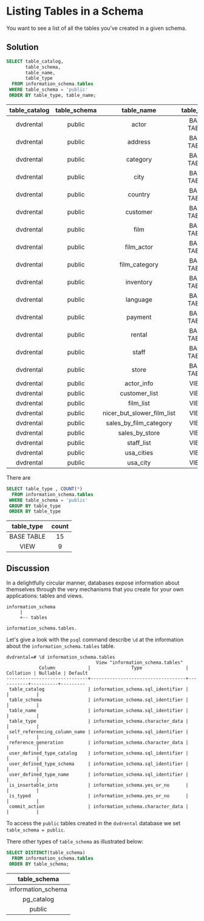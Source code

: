 # Listing Tables in a Schema

You want to see a list of all the tables you’ve created in a given schema.

## Solution

```SQL
SELECT table_catalog,
       table_schema,
       table_name,
       table_type
  FROM information_schema.tables
 WHERE table_schema = 'public'
 ORDER BY table_type, table_name;
```

|table_catalog | table_schema |         table_name         | table_type|
|:------------:|:-------------:|:-------------------------:|:---------:|
|dvdrental     | public       | actor                      | BASE TABLE|
|dvdrental     | public       | address                    | BASE TABLE|
|dvdrental     | public       | category                   | BASE TABLE|
|dvdrental     | public       | city                       | BASE TABLE|
|dvdrental     | public       | country                    | BASE TABLE|
|dvdrental     | public       | customer                   | BASE TABLE|
|dvdrental     | public       | film                       | BASE TABLE|
|dvdrental     | public       | film_actor                 | BASE TABLE|
|dvdrental     | public       | film_category              | BASE TABLE|
|dvdrental     | public       | inventory                  | BASE TABLE|
|dvdrental     | public       | language                   | BASE TABLE|
|dvdrental     | public       | payment                    | BASE TABLE|
|dvdrental     | public       | rental                     | BASE TABLE|
|dvdrental     | public       | staff                      | BASE TABLE|
|dvdrental     | public       | store                      | BASE TABLE|
|dvdrental     | public       | actor_info                 | VIEW|
|dvdrental     | public       | customer_list              | VIEW|
|dvdrental     | public       | film_list                  | VIEW|
|dvdrental     | public       | nicer_but_slower_film_list | VIEW|
|dvdrental     | public       | sales_by_film_category     | VIEW|
|dvdrental     | public       | sales_by_store             | VIEW|
|dvdrental     | public       | staff_list                 | VIEW|
|dvdrental     | public       | usa_cities                 | VIEW|
|dvdrental     | public       | usa_city                   | VIEW|

There are

```SQL
SELECT table_type , COUNT(*)
  FROM information_schema.tables
 WHERE table_schema = 'public'
 GROUP BY table_type
 ORDER BY table_type
```

|table_type | count|
|:---------:|:-----:|
|BASE TABLE |    15|
|VIEW       |     9|

## Discussion

In a delightfully circular manner, databases expose information about themselves through the very mechanisms that you create for your own applications: tables and views.

```console
information_schema
     |
     +-- tables

information_schema.tables.
```

Let's give a look with the `psql` command describe `\d` at the information about the `information_schema.tables` table.

```console
dvdrental=# \d information_schema.tables
                                 View "information_schema.tables"
            Column            |               Type                | Collation | Nullable | Default
------------------------------+-----------------------------------+-----------+----------+---------
 table_catalog                | information_schema.sql_identifier |           |          |
 table_schema                 | information_schema.sql_identifier |           |          |
 table_name                   | information_schema.sql_identifier |           |          |
 table_type                   | information_schema.character_data |           |          |
 self_referencing_column_name | information_schema.sql_identifier |           |          |
 reference_generation         | information_schema.character_data |           |          |
 user_defined_type_catalog    | information_schema.sql_identifier |           |          |
 user_defined_type_schema     | information_schema.sql_identifier |           |          |
 user_defined_type_name       | information_schema.sql_identifier |           |          |
 is_insertable_into           | information_schema.yes_or_no      |           |          |
 is_typed                     | information_schema.yes_or_no      |           |          |
 commit_action                | information_schema.character_data |           |          |
```

To access the `public` tables created in the `dvdrental` database we set `table_schema = public`.

There other types of `table_schema` as illustrated below:

```SQL
SELECT DISTINCT(table_schema)
  FROM information_schema.tables
 ORDER BY table_schema;
```

|table_schema|
|:----------------:|
|information_schema|
|pg_catalog|
|public|
